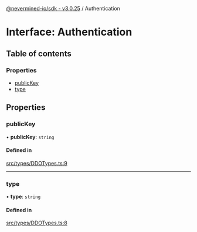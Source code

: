 [@nevermined-io/sdk - v3.0.25](../code-reference.md) / Authentication

# Interface: Authentication

## Table of contents

### Properties

- [publicKey](Authentication.md#publickey)
- [type](Authentication.md#type)

## Properties

### publicKey

• **publicKey**: `string`

#### Defined in

[src/types/DDOTypes.ts:9](https://github.com/nevermined-io/sdk-js/blob/94c3826129f75a1cbded6d423b6664e7f6d5daaa/src/types/DDOTypes.ts#L9)

---

### type

• **type**: `string`

#### Defined in

[src/types/DDOTypes.ts:8](https://github.com/nevermined-io/sdk-js/blob/94c3826129f75a1cbded6d423b6664e7f6d5daaa/src/types/DDOTypes.ts#L8)
